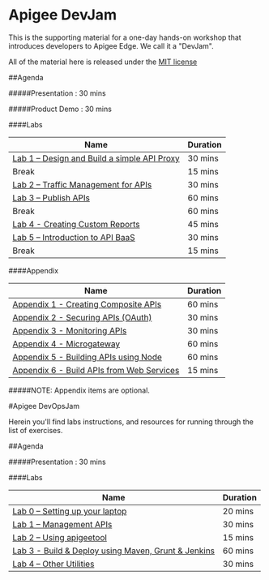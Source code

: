 # Apigee DevJam

This is the supporting material for a one-day hands-on workshop that introduces developers to  Apigee Edge. We call it a "DevJam". 

All of the material here is released under the [MIT license](LICENSE.md)

##Agenda

#####Presentation : 30 mins

#####Product Demo : 30 mins

####Labs

| Name                                                                                                                                                                                                                      | Duration  |
|-------------------------------------------------------------------------------------------------------------------------------|---------      |
| [Lab 1 – Design and Build a simple API Proxy](./Lab%20Guides/Lab%201%20-%20Design%20and%20Build%20a%20simple%20API%20Proxy)   | 30 mins       |
| Break                                                                                                                         | 15 mins   |
| [Lab 2 – Traffic Management for APIs](./Lab%20Guides/Lab%202%20-%20Traffic%20Management%20for%20APIs)                                     | 30 mins   |
| [Lab 3 – Publish APIs](./Lab%20Guides/Lab%203%20-%20Publish%20APIs)                                                                                   | 60 mins       |
| Break                                                                                                                         | 60 mins   |
| [Lab 4 - Creating Custom Reports](./Lab%20Guides/Lab%204%20-%20Creating%20Custom%20Reports)                                   | 45 mins       |
| [Lab 5 – Introduction to API BaaS](./Lab%20Guides/Lab%205%20-%20Introduction%20to%20API%20BaaS%20(Backend-as-a-Service))      | 30 mins       |
| Break                                                                                                                         | 15 mins   |

####Appendix

| Name                                                                                                                                                                                                                      | Duration  |
|-------------------------------------------------------------------------------------------------------------------------------|---------      |
| [Appendix 1 - Creating Composite APIs](./Appendix/Appendix%201%20-%20Creating%20Composite%20APIs)                             | 60 mins       |
| [Appendix 2 - Securing APIs (OAuth)](./Appendix/Appendix%202%20-%20Securing%20APIs%20(OAuth))                                             | 30 mins   |
| [Appendix 3 - Monitoring APIs](./Appendix/Appendix%203%20-%20Monitoring%20APIs)                                                               | 30 mins       |
| [Appendix 4 - Microgateway](./Appendix/Appendix%204%20-%20Microgateway)                                                           | 60 mins   |
| [Appendix 5 - Building APIs using Node](./Appendix/Appendix%205%20-%20Building%20APIs%20using%20Node.js)                              | 60 mins       |
| [Appendix 6 - Build APIs from Web Services](./Appendix/Appendix%206%20-%20Build%20APIs%20from%20Web%20Services)               | 15 mins       |

#####NOTE: Appendix items are optional.


#Apigee DevOpsJam

Herein you'll find labs instructions, and resources for running through the list of exercises.

##Agenda

#####Presentation : 30 mins

####Labs

| Name                                                                                                                                                                                                                      | Duration  |
|-------------------------------------------------------------------------------------------------------------------------------|---------      |
| [Lab 0 – Setting up your laptop](./DevOps/Lab%200%20-%20Setting%20up%20your%20laptop)                                            | 20 mins   |
| [Lab 1 – Management APIs](./DevOps/Lab%201%20-%20Management%20APIs)                                                              | 30 mins   |
| [Lab 2 – Using apigeetool](./DevOps/Lab%202%20-%20Using%20apigeetool)                                                            | 15 mins   |
| [Lab 3 - Build & Deploy using Maven, Grunt & Jenkins](./DevOps/Lab%203%20-%20Build%20and%20Deploy%20using%20Maven%2C%20Grunt%20and%20Jenkins) | 60 mins      |
| [Lab 4 – Other Utilities](./DevOps/Lab%204%20-%20Other%20Utilities)                                                           | 30 mins      |
